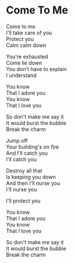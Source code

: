 # Come To Me  

Come to me  
I'll take care of you  
Protect you  
Calm calm down  

You're exhausted  
Come lie down  
You don't have to explain  
I understand  

You know  
That I adore you  
You know  
That I love you  

So don't make me say it  
It would burst the bubble  
Break the charm  

Jump off  
Your building's on fire  
And I'll catch you  
I'll catch you  

Destroy all that  
Is keeping you down  
And then I'll nurse you  
I'll nurse you  

I'll protect you  

You know  
That I adore you  
You know  
That I love you  

So don't make me say it  
It would burst the bubble  
Break the charm  
